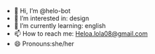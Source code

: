 - 👋 Hi, I’m @helo-bot
- 👀 I’m interested in: design
- 🌱 I’m currently learning: english
- 📫 How to reach me: Heloa.lola08@gmail.com
- 😄 Pronouns:she/her

<!---
helo-bot/helo-bot is a ✨ special ✨ repository because its `README.md` (this file) appears on your GitHub profile.
You can click the Preview link to take a look at your changes.
--->
